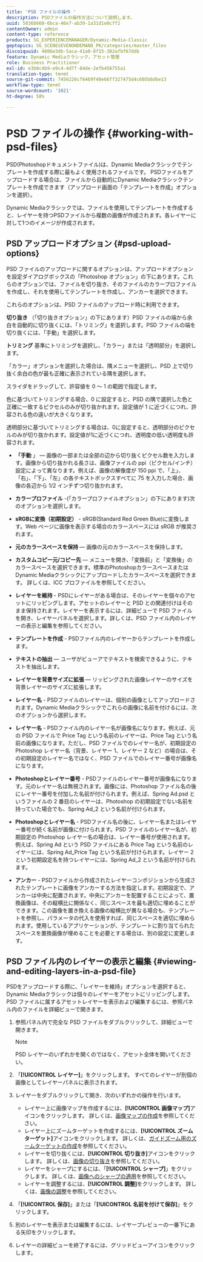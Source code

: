 ```yaml
---
title: 'PSD ファイルの操作 '
description: PSDファイルの操作方法について説明します。
uuid: 5836b660-6bca-46e7-ab39-1a31d1e0cff2
contentOwner: admin
content-type: reference
products: SG_EXPERIENCEMANAGER/Dynamic-Media-Classic
geptopics: SG_SCENESEVENONDEMAND_PK/categories/master_files
discoiquuid: 4086e3db-5aca-41a0-8f15-302afbf67ddb
feature: Dynamic Mediaクラシック，アセット管理
role: Business Practitioner
exl-id: e3b8c4b9-e9c4-4d7f-84de-2efb456755a1
translation-type: tm+mt
source-git-commit: 7456226cf6469f40e66ff327475d4c605b6d6e13
workflow-type: tm+mt
source-wordcount: '1021'
ht-degree: 58%

---
```


# PSD ファイルの操作 {#working-with-psd-files}

PSD(Photoshopドキュメントファイル)は、Dynamic Mediaクラシックでテンプレートを作成する際に最もよく使用されるファイルです。 PSDファイルをアップロードする場合は、ファイルから自動的にDynamic Mediaクラシックテンプレートを作成できます（アップロード画面の「テンプレートを作成」オプションを選択）。

Dynamic Mediaクラシックでは、ファイルを使用してテンプレートを作成すると、レイヤーを持つPSDファイルから複数の画像が作成されます。各レイヤーに対して1つのイメージが作成されます。

## PSD アップロードオプション {#psd-upload-options}

PSD ファイルのアップロードに関するオプションは、アップロードオプションを設定ダイアログボックスの「Photoshop オプション」の下にあります。これらのオプションでは、ファイルを切り抜き、そのファイルのカラープロファイルを作成し、それを使用してテンプレートを作成し、アンカーを選択できます。

これらのオプションは、PSD ファイルのアップロード時に利用できます。

**切り抜き** （「切り抜きオプション」の下にあります）PSD ファイルの端から余白を自動的に切り抜くには、「トリミング」を選択します。PSD ファイルの端を切り抜くには、「手動」を選択します。

**トリミング** 基準にトリミングを選択し、「カラー」または「透明部分」を選択します。

「カラー」オプションを選択した場合は、隅メニューを選択し、PSD 上で切り抜く余白の色が最も正確に表示されている隅を選択します。

スライダをドラッグして、許容値を 0 ～ 1 の範囲で指定します。

色に基づいてトリミングする場合、0 に設定すると、PSD の隅で選択した色と正確に一致するピクセルのみが切り抜かれます。設定値が 1 に近づくにつれ、許容される色の違いが大きくなります。

透明部分に基づいてトリミングする場合は、0に設定すると、透明部分のピクセルのみが切り抜かれます。設定値が1に近づくにつれ、透明度の低い透明度も許容されます。

* **「手動** 」 — 画像の一部または全部の辺から切り抜くピクセル数を入力します。画像から切り抜かれる長さは、画像ファイルの ppi（ピクセル/インチ）設定によって異なります。例えば、画像の解像度が 150 ppi で、「上」、「右」、「下」、「左」の各テキストボックスすべてに 75 を入力した場合、画像の各辺から 1/2 インチずつ切り抜かれます。

* **カラープロファイル** -(「カラープロファイルオプション」の下にあります)次のオプションを選択します。

* **sRGBに変換（初期設定）** - sRGB(Standard Red Green Blue)に変換します。Web ページに画像を表示する場合のカラースペースには sRGB が推奨されます。

* **元のカラースペースを保持**  — 画像の元のカラースペースを保持します。

* **カスタムコピー元/コピー先**  — メニューを開き、「変換前」と「変換後」のカラースペースを選択できます。標準のPhotoshopカラースペースまたはDynamic Mediaクラシックにアップロードしたカラースペースを選択できます。 詳しくは、ICC プロファイルを参照してください。

* **レイヤーを維持** - PSDにレイヤーがある場合は、そのレイヤーを個々のアセットにリッピングします。アセットのレイヤーと PSD との関連付けはそのまま保持されます。レイヤーを表示するには、詳細ビューで PSD ファイルを開き、レイヤーパネルを選択します。詳しくは、PSD ファイル内のレイヤーの表示と編集を参照してください。

* **テンプレートを作成** - PSDファイル内のレイヤーからテンプレートを作成します。

* **テキストの抽出**  — ユーザがビューアでテキストを検索できるように、テキストを抽出します。

* **レイヤーを背景サイズに拡張**  — リッピングされた画像レイヤーのサイズを背景レイヤーのサイズに拡張します。

* **レイヤー名** - PSDファイルのレイヤーは、個別の画像としてアップロードされます。Dynamic Mediaクラシックでこれらの画像に名前を付けるには、次のオプションから選択します。

* **レイヤー名** - PSDファイル内のレイヤー名が画像名になります。例えば、元の PSD ファイルで Price Tag という名前のレイヤーは、Price Tag という名前の画像になります。ただし、PSD ファイルでのレイヤー名が、初期設定の Photoshop レイヤー名（背景、レイヤー 1、レイヤー 2 など）の場合は、その初期設定のレイヤー名ではなく、PSD ファイルでのレイヤー番号が画像名になります。

* **Photoshopとレイヤー番号** - PSDファイルのレイヤー番号が画像名になります。元のレイヤー名は無視されます。画像には、Photoshop ファイル名の後にレイヤー番号を付加した名前が付けられます。例えば、Spring Ad.psd というファイルの 2 番目のレイヤーは、Photoshop の初期設定でない名前を持っていた場合でも、Spring Ad_2 という名前が付けられます。

* **Photoshopとレイヤー名** - PSDファイル名の後に、レイヤー名またはレイヤー番号が続く名前が画像に付けられます。PSD ファイルのレイヤー名が、初期設定の Photoshop レイヤー名の場合は、レイヤー番号が使用されます。例えば、Spring Ad という PSD ファイルにある Price Tag という名前のレイヤーには、Spring Ad_Price Tag という名前が付けられます。レイヤー 2 という初期設定名を持つレイヤーには、Spring Ad_2 という名前が付けられます。

* **アンカー** - PSDファイルから作成されたレイヤーコンポジションから生成されたテンプレートに画像をアンカーする方法を指定します。初期設定で、アンカーは中央に配置されます。中央にアンカーを配置することによって、置換画像は、その縦横比に関係なく、同じスペースを最も適切に埋めることができます。この画像を置き換える画像の縦横比が異なる場合も、テンプレートを参照し、パラメータの代入を使用すれば、同じスペースを適切に埋められます。使用しているアプリケーションが、テンプレートに割り当てられたスペースを置換画像が埋めることを必要とする場合は、別の設定に変更します。

## PSD ファイル内のレイヤーの表示と編集  {#viewing-and-editing-layers-in-a-psd-file}

PSDをアップロードする際に、「レイヤーを維持」オプションを選択すると、Dynamic Mediaクラシックは個々のレイヤーをアセットにリッピングします。 PSD ファイルに属するアセットレイヤーを表示および編集するには、参照パネル内のファイルを詳細ビューで開きます。

1. 参照パネル内で完全な PSD ファイルをダブルクリックして、詳細ビューで開きます。

   >[!NOTE]
   >
   >PSD レイヤーのいずれかを開くのではなく、アセット全体を開いてください。

1. 「**[!UICONTROL レイヤー]**」をクリックします。 すべてのレイヤーが別個の画像としてレイヤーパネルに表示されます。
1. レイヤーをダブルクリックして開き、次のいずれかの操作を行います。

   * レイヤー上に画像マップを作成するには、**[!UICONTROL 画像マップ]**&#x200B;アイコンをクリックします。 詳しくは、[画像マップの作成](creating-image-maps.md#creating_image_maps)を参照してください。
   * レイヤー上にズームターゲットを作成するには、**[!UICONTROL ズームターゲット]**&#x200B;アイコンをクリックします。 詳しくは、[ガイドズーム用のズームターゲットの作成](creating-zoom-targets-guided-zoom.md#creating_zoom_targets_for_guided_zoom)を参照してください。
   * レイヤーを切り抜くには、**[!UICONTROL 切り抜き]**&#x200B;アイコンをクリックします。 詳しくは、[画像の切り抜き](cropping-image.md#cropping_an_image)を参照してください。
   * レイヤーをシャープにするには、「**[!UICONTROL シャープ]**」をクリックします。 詳しくは、[画像へのシャープの適用](sharpening-image.md#sharpening_an_image)を参照してください。
   * レイヤーを調整するには、**[!UICONTROL 調整]**&#x200B;をクリックします。 詳しくは、[画像の調整](adjusting-image.md#adjusting_an_image)を参照してください。

1. 「**[!UICONTROL 保存]**」または「**[!UICONTROL 名前を付けて保存]**」をクリックします。
1. 別のレイヤーを表示または編集するには、レイヤープレビューの一番下にある矢印をクリックします。
1. レイヤーの詳細ビューを終了するには、グリッドビューアイコンをクリックします。
